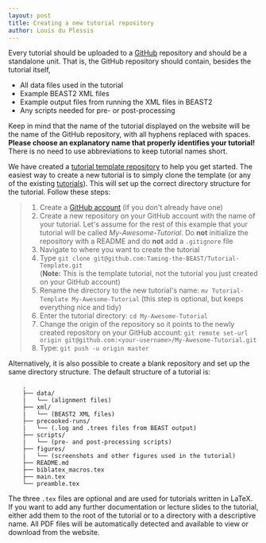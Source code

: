 ```yaml
---
layout: post
title: Creating a new tutorial repository
author: Louis du Plessis
---
```


Every tutorial should be uploaded to a [GitHub](http://www.github.com) repository and should be a standalone unit. That is, the GitHub repository should contain, besides the tutorial itself,

- All data files used in the tutorial
- Example BEAST2 XML files
- Example output files from running the XML files in BEAST2
- Any scripts needed for pre- or post-processing

Keep in mind that the name of the tutorial displayed on the website will be the name of the GitHub repository, with all hyphens replaced with spaces.  **Please choose an explanatory name that properly identifies your tutorial!** There is no need to use abbreviations to keep tutorial names short. 

We have created a [tutorial template repository](https://github.com/Taming-the-BEAST/Tutorial-Template) to help you get started. 
The easiest way to create a new tutorial is to simply clone the template (or any of the existing [tutorials](/tutorials/)). This will set up the correct directory structure for the tutorial. Follow these steps:

> 1. Create a [GitHub account](https://help.github.com/articles/signing-up-for-a-new-github-account/) (if you don't already have one)
> 3. Create a new repository on your GitHub account with the name of your tutorial. Let's assume for the rest of this example that your tutorial will be called *My-Awesome-Tutorial*. Do **not** initialize the repository with a README and do **not** add a `.gitignore` file
> 2. Navigate to where you want to create the tutorial
> 1. Type `git clone git@github.com:Taming-the-BEAST/Tutorial-Template.git` <br>(**Note:** This is the template tutorial, not the tutorial you just created on your GitHub account)
> 2. Rename the directory to the new tutorial's name: `mv Tutorial-Template My-Awesome-Tutorial` (this step is optional, but keeps everything nice and tidy)
> 2. Enter the tutorial directory: `cd My-Awesome-Tutorial`
> 4. Change the origin of the repository so it points to the newly created repository on your GitHub account: `git remote set-url origin git@github.com:<your-username>/My-Awesome-Tutorial.git`
> 6. Type: `git push -u origin master` 

Alternatively, it is also possible to create a blank repository and set up the same directory structure. The default structure of a tutorial is: 

```
	.
	├── data/
	|   └── (alignment files)
	├── xml/
	|   └── (BEAST2 XML files)
	├── precooked-runs/
	|   └── (.log and .trees files from BEAST output)
	├── scripts/
	|   └── (pre- and post-processing scripts)
	├── figures/
	|   └── (screenshots and other figures used in the tutorial)
	├── README.md
	├── biblatex_macros.tex
	├── main.tex
	└── preamble.tex

```

The three `.tex` files are optional and are used for tutorials written in LaTeX. If you want to add any further documentation or lecture slides to the tutorial, either add them to the root of the tutorial or to a directory with a descriptive name. All PDF files will be automatically detected and available to view or download from the website.
